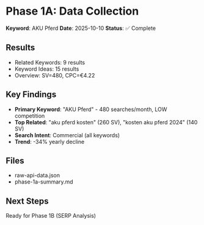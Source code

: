 # Phase 1A: Data Collection

**Keyword**: AKU Pferd
**Date**: 2025-10-10
**Status**: ✅ Complete

## Results
- Related Keywords: 9 results
- Keyword Ideas: 15 results
- Overview: SV=480, CPC=€4.22

## Key Findings
- **Primary Keyword**: "AKU Pferd" - 480 searches/month, LOW competition
- **Top Related**: "aku pferd kosten" (260 SV), "kosten aku pferd 2024" (140 SV)
- **Search Intent**: Commercial (all keywords)
- **Trend**: -34% yearly decline

## Files
- raw-api-data.json
- phase-1a-summary.md

## Next Steps
Ready for Phase 1B (SERP Analysis)
